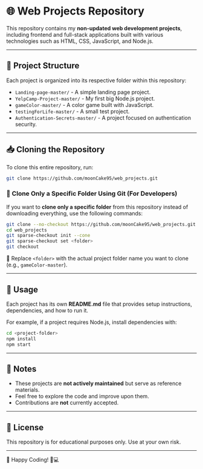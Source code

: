 # 🌐 Web Projects Repository

This repository contains my **non-updated web development projects**, including frontend and full-stack applications built with various technologies such as HTML, CSS, JavaScript, and Node.js.

---

## 📂 Project Structure

Each project is organized into its respective folder within this repository:

- `Landing-page-master/` - A simple landing page project.
- `YelpCamp-Project-master/` - My first big Node.js project.
- `gameColor-master/` - A color game built with JavaScript.
- `testingForLife-master/` - A small test project.
- `Authentication-Secrets-master/` - A project focused on authentication security.

---

## 📥 Cloning the Repository

To clone this entire repository, run:

```bash
git clone https://github.com/moonCake95/web_projects.git
```

### 🎯 Clone Only a Specific Folder Using Git (For Developers)

If you want to **clone only a specific folder** from this repository instead of downloading everything, use the following commands:

```bash
git clone --no-checkout https://github.com/moonCake95/web_projects.git
cd web_projects
git sparse-checkout init --cone
git sparse-checkout set <folder>
git checkout
```

🔹 Replace `<folder>` with the actual project folder name you want to clone (e.g., `gameColor-master`).

---

## 🔧 Usage

Each project has its own **README.md** file that provides setup instructions, dependencies, and how to run it.

For example, if a project requires Node.js, install dependencies with:

```bash
cd <project-folder>
npm install
npm start
```

---

## 📝 Notes

- These projects are **not actively maintained** but serve as reference materials.
- Feel free to explore the code and improve upon them.
- Contributions are **not** currently accepted.

---

## 📜 License

This repository is for educational purposes only. Use at your own risk.

---

🚀 Happy Coding! 🎨💻
